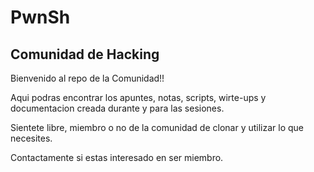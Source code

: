 # PwnSh
## Comunidad de Hacking

Bienvenido al repo de la Comunidad!!

Aqui podras encontrar los apuntes, notas, scripts, wirte-ups y documentacion creada durante y para las sesiones.

Sientete libre, miembro o no de la comunidad de clonar y utilizar lo que necesites.

Contactamente si estas interesado en ser miembro.